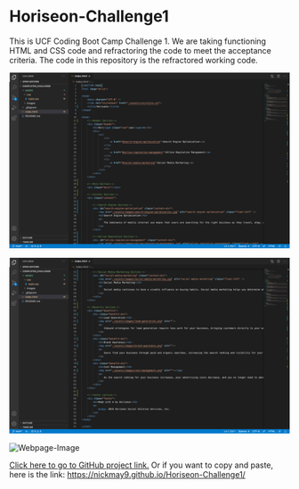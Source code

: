 # Horiseon-Challenge1

This is UCF Coding Boot Camp Challenge 1. We are taking functioning HTML and CSS code and refractoring the code to meet the acceptance criteria. The code in this repository is the refractored working code.

![Code-Image-1](/assets/images/code-image1.png)

![Code-Image-2](/assets/images/code-image2.png)

![Webpage-Image](/assets/images/screencapture-nickmay9-github-io-Horiseon-Challenge1-2020-10-16-09_05_33.png)

[Click here to go to GitHub project link.](https://nickmay9.github.io/Horiseon-Challenge1/) Or if you want to copy and paste, here is the link: https://nickmay9.github.io/Horiseon-Challenge1/